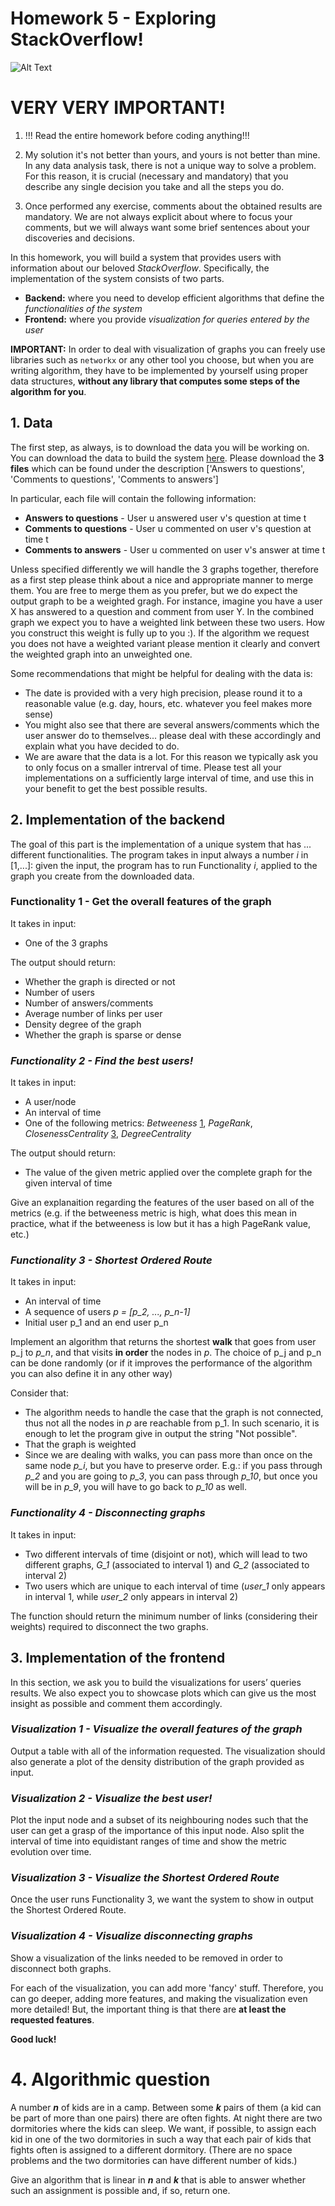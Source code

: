 # Homework 5 - Exploring StackOverflow!

![Alt Text](https://www.linuxadictos.com/wp-content/uploads/stack-overflow-1024x244.jpg.webp)

# VERY VERY IMPORTANT!

1. !!! Read the entire homework before coding anything!!!

2. My solution it's not better than yours, and yours is not better than mine. In any data analysis task, there is not a unique way to solve a problem. For this reason, it is crucial (necessary and mandatory) that you describe any single decision you take and all the steps you do.

3. Once performed any exercise, comments about the obtained results are mandatory. We are not always explicit about where to focus your comments, but we will always want some brief sentences about your discoveries and decisions.


In this homework, you will build a system that provides users with information about our beloved *StackOverflow*. Specifically, the implementation of the system consists of two parts. 

* __Backend:__ where you need to develop efficient algorithms that define the *functionalities of the system*
* __Frontend:__ where you provide *visualization for queries entered by the user*

__IMPORTANT:__ In order to deal with visualization of graphs you can freely use libraries such as `networkx` or any other tool you choose, but when you are writing algorithm, they have to be implemented by yourself using proper data structures, __without any library that computes some steps of the algorithm for you__.


## 1. Data

The first step, as always, is to download the data you will be working on. You can download the data to build the system [here](https://snap.stanford.edu/data/sx-stackoverflow.html). Please download the **3 files** which can be found under the description ['Answers to questions', 'Comments to questions', 'Comments to answers']
  
  In particular, each file will contain the following information:
  * __Answers to questions__ - User u answered user v's question at time t
  * __Comments to questions__ - User u commented on user v's question at time t
  * __Comments to answers__  - User u commented on user v's answer at time t

Unless specified differently we will handle the 3 graphs together, therefore as a first step please think about a nice and appropriate manner to merge them. You are free to merge them as you prefer, but we do expect the output graph to be a weighted gragh. For instance, imagine you have a user X has answered to a question and comment from user Y. In the combined graph we expect you to have a weighted link between these two users. How you construct this weight is fully up to you :). If the algorithm we request you does not have a weighted variant please mention it clearly and convert the weighted graph into an unweighted one.

Some recommendations that might be helpful for dealing with the data is:

 - The date is provided with a very high precision, please round it to a reasonable value (e.g. day, hours, etc. whatever you feel makes more sense)
 - You might also see that there are several answers/comments which the user answer do to themselves... please deal with these accordingly and explain what you have decided to do. 
 - We are aware that the data is a lot. For this reason we typically ask you to only focus on a smaller intrerval of time. Please test all your implementations on a sufficiently large interval of time, and use this in your benefit to get the best possible results. 

## 2. Implementation of the backend

The goal of this part is the implementation of a unique system that has ... different functionalities. The program takes in input always a number _i_ in [1,...]: given the input, the program has to run Functionality _i_,  applied to the graph you create from the downloaded data. 

 ### Functionality 1 - Get the overall features of the graph

 It takes in input:
 
 - One of the 3 graphs
    
 The output should return:

 - Whether the graph is directed or not
 - Number of users
 - Number of answers/comments
 - Average number of links per user
 - Density degree of the graph
 - Whether the graph is sparse or dense

 ### <i> Functionality 2 - Find the best users! </i>

 It takes in input:
 
 - A user/node
 - An interval of time
 - One of the following metrics: _Betweeness_ [1](https://www.tandfonline.com/doi/abs/10.1080/0022250X.2001.9990249), _PageRank_, _ClosenessCentrality_ [3](https://networkx.org/documentation/stable/reference/algorithms/generated/networkx.algorithms.centrality.closeness_centrality.html#networkx.algorithms.centrality.closeness_centrality), _DegreeCentrality_

 The output should return:

 - The value of the given metric applied over the complete graph for the given interval of time

Give an explanaition regarding the features of the user based on all of the metrics (e.g. if the betweeness metric is high, what does this mean in practice, what if the betweeness is low but it has a high PageRank value, etc.)

 ### <i> Functionality 3  - Shortest Ordered Route </i>
 
  It takes in input:
 
 - An interval of time
 - A sequence of users _p = [p\_2, ..., p\_n-1]_
 - Initial user p_1 and an end user p_n

Implement an algorithm that returns the shortest __walk__ that goes from user p\_j to _p\_n_, and that visits **in order** the nodes in _p_. The choice of p\_j and p\_n can be done randomly (or if it improves the performance of the algorithm you can also define it in any other way) 

Consider that:
- The algorithm needs to handle the case that the graph is not connected, thus not all the nodes in _p_ are reachable from p_1. In such scenario, it is enough to let the program give in output the string "Not possible".
- That the graph is weighted
- Since we are dealing with walks, you can pass more than once on the same node _p\_i_, but you have to preserve order. E.g.: if you pass through _p\_2_ and you are going to _p\_3_, you can pass through _p\_10_, but once you will be in _p\_9_, you will have to go back to _p\_10_ as well.

 ### <i> Functionality 4 - Disconnecting graphs </i>
   
   It takes in input:
 
 - Two different intervals of time (disjoint or not), which will lead to two different graphs, _G\_1_ (associated to interval 1) and _G\_2_ (associated to interval 2) 
 - Two users which are unique to each interval of time (_user\_1_ only appears in interval 1, while _user\_2_ only appears in interval 2)
 
 The function should return the minimum number of links (considering their weights) required to disconnect the two graphs.

## 3. Implementation of the frontend

In this section, we ask you to build the visualizations for users’ queries results. We also expect you to showcase plots which can give us the most insight as possible and comment them accordingly.

 ### <i> Visualization 1 - Visualize the overall features of the graph </i>
 
 Output a table with all of the information requested. The visualization should also generate a plot of the density distribution of the graph provided as input. 

 ### <i> Visualization 2  - Visualize the best user! </i>
 
 Plot the input node and a subset of its neighbouring nodes such that the user can get a grasp of the importance of this input node. Also split the interval of time into equidistant ranges of time and show the metric evolution over time.

 ### <i> Visualization 3 - Visualize the Shortest Ordered Route </i>

 Once the user runs Functionality 3, we want the system to show in output the Shortest Ordered Route.

 ### <i> Visualization 4 - Visualize disconnecting graphs </i>
 
Show a visualization of the links needed to be removed in order to disconnect both graphs.

For each of the visualization, you can add more 'fancy' stuff. Therefore, you can go deeper, adding more features, and making the visualization even more detailed! But, the important thing is that there are **at least the requested features**.

**Good luck!** 


# 4. Algorithmic question 

A number ***n*** of kids are in a camp. Between some ***k*** pairs of them (a kid can be part of more than one pairs) there are often fights. At night there are two dormitories where the kids can sleep. We want, if possible, to assign each kid in one of the two dormitories in such a way that each pair of kids that fights often is assigned to a different dormitory. (There are no space problems and the two dormitories can have different number of kids.)

Give an algorithm that is linear in ***n*** and ***k*** that is able to answer whether such an assignment is possible and, if so, return one.